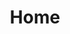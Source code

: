 ---
title: "Home"
name: "Mariusz"
surname: "Najman"
first_section:
    title: "GRAPHIC DESIGNER"
    text: ""
    button: "Click me!"
second_section:
    title: "ABOUT ME"
    text: ""
    button: "Portfolio"
    background_image: ""
third_section:
    cards:
        - line_0: "Klaudia"
          line_1: "Social Media Design"
          line_2: "Instragrasm | Linkedin"
        - line_0: "Klaudia"
          line_1: "Children's book"
          line_2: "University Project"
        - line_0: "Karol"
          line_1: "UI/UX"
          line_2: ""
fourth_section:
    text: "LET'S GET IN TOUCH"
---